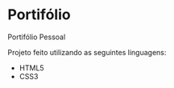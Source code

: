 # Portifólio

Portifólio Pessoal

Projeto feito utilizando as seguintes linguagens:

- HTML5 
- CSS3
